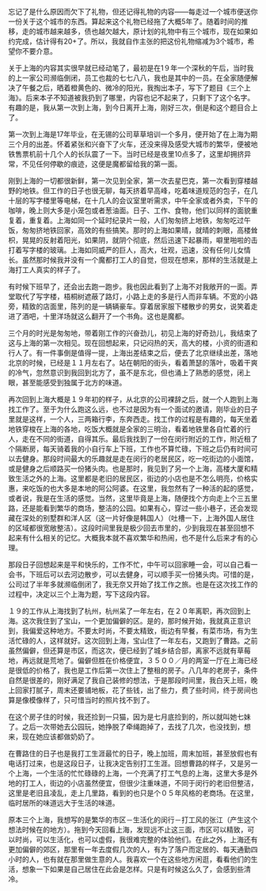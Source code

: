 忘记了是什么原因而欠下了礼物，但还记得礼物的内容——每走过一个城市便送你一份关于这个城市的东西。算起来这个礼物已经拖了大概5年了。随着时间的推移，走的城市越来越多，债也越欠越大，原计划的礼物中有三个城市，现在如果如约完成，估计得有20+了。所以，我就自作主张的把这份礼物缩减为3个城市，希望你不要介意。

关于上海的内容其实很早就已经动笔了，最初是在1９年一个深秋的午后，当时我的上一家公司濒临倒闭，员工也裁的七七八八，我也是其中的一员。在全家随便解决了午餐之后，晒着橙黄色的、微冷的阳光，我掏出本子，写下了题目《三个上海》。后来本子不知道被我扔到了哪里，内容也记不起来了，只剩下了这个名字。有趣的是，我从第一次到上海，到今日离开上海，刚好三次，倒是和这个题目合上了。

第一次到上海是17年毕业，在无锡的公司草草培训一个多月，便开始了在上海为期三个月的出差。怀着紧张和兴奋下了火车，还没来得及感受大城市的繁华，便被地铁售票机前十几个人的长队震了一下。当时已经是夜里10点多了，这里却拥挤异常，不见任何停歇的痕迹，这便是魔都留给我的第一面。

刚到上海的一切都很新鲜，第一次见到全家，第一次去星巴克，第一次看到穿楼越野的地铁。但工作的日子也很无聊，每天挤着早高峰，吃着味道规范的包子，在几十层的写字楼里等电梯，在十几人的会议室里听需求，中午全家或者外卖，下午的咖啡，晚上则大多是小笼包或者葱油面。日子、工作、食物，他们以同样的面貌重复着，重复着。上海如同一个延时纪录片一般，人们匆匆挤上地铁，匆匆吃过午饭，匆匆挤地铁回家，高效的有些搞笑。那时的上海如果晴，就晴的刺眼，高楼耸枳，晃晃的反射着阳光，如果阴，就阴个彻底，然后迅速下起暴雨，噼里啪啦的击打着写字楼的玻璃。上海如同威严的巨人，高大，壮观，迅速，没有任何儿女情长。虽然那时候我并没有一个魔都打工人的自觉，但现在想来，那样的生活就是上海打工人真实的样子了。

有时候下班早了，还会出去跑一跑步。我也因此看到了上海不对我敞开的一面。弄堂取代了写字楼，梧桐树遮蔽了路灯，小路上走的多是行人而非车辆。不宽的小路旁，精致的店面里，陈列的是一辆辆豪车。穿着居家服下楼散步的男女，说笑着走进了酒吧，十里洋场就这么翻开了一个书角。这也是魔都。

三个月的时光是匆匆地，带着刚工作的兴奋劲儿，初见上海的好奇劲儿，我结束了这与上海的第一次相见。现在回想起来，只记闷热的天，高大的楼，小资的街道和行人了。有一件事倒是值得一提，上海出差结束之后，便去了北京继续出差，落地北京的时候，已经是１１月左右了。站在朝阳的街头，看着萧瑟的落叶，吸着干爽的冷气，忽然意识到我回到北方了，虽不是东北，但也涌上了熟悉的感觉，闭上眼，甚至能感受到独属于北方的味道。

再次回到上海大概是１９年初的样子，从北京的公司裸辞之后，就一个人跑到上海找工作了。至于为什么跑这么远，也不过是因为有一个面试的邀请，刚毕业的日子里就是这样，一个人，三两箱行李，东奔西走。找工作的过程是有趣的，每天坐着地铁穿梭在上海的各地，吃饭大概就是全家的三明治，看着地铁里各自忙着的行人，走在不同的街道，自得其乐。最后我找到了一份在闵行附近的工作，附近租了个隔断房，每天骑着我的小自行车上下班，工作也不算忙碌，下班之后仍有时间可以去健身。那段时间最大的乐趣就是走在闵行的老居民区，吃一吃街边的小面馆，或是健身之后顺路买一份猪头肉。也是那时，我见到了另一个上海，高楼大厦和精致生活之外的上海。这里都是老旧的居民区，街边的小店也是不怎么明亮，价格实惠，来吃饭的也大多是本地的阿公阿婆。在这里，我忽然有了一种活的起的感觉，或者说，我是在生活的感觉。当然，这里毕竟是上海，随便找个方向走上个三五里路，还是能看到繁华的商场，整洁的公园。如果有心，穿过一些小巷子，还会发现藏在深处的别墅群和洋人区（这一片好像是韩国人）（吐槽一下，上海外国人居住的区域都很宽敞整洁）。这段时间里我是极少回去市里的，少到我现在甚至回想不起来有什么相关的记忆。大概我本就不喜欢繁华和热闹，也不是什么后来才有的心理。

那段日子回想起来是平和快乐的，工作不忙，中午可以回家睡一会，可以自己看一会书，下班后可以去河边散步，可以去健身，可以顺手买一份猪头肉。可惜的是，公司过了半年多就濒临倒闭了，我无奈又开始了找工作之旅。也是在这次找工作的过程中，决定以三个上海为题，写下这段内容。

１９的工作从上海找到了杭州，杭州呆了一年左右，在２０年离职，再次回到上海。这次我住到了宝山，一个更加偏僻的区。是的，那时候开始，我就真正意识到，我偏爱这种地方。不要太时尚，不要太精致，街边有早餐，有菜市场，有为生活忙碌的人，这样就好。这次回到上海，宝山住了一年左右，又跑到了曹路。之前虽然偏僻，但还算是市区，而这次，便已经到了城乡结合部，离家不远就有草莓地，再远就是荒地了。偏僻但胜在价格便宜，３５００／月的两室一厅在上海已经是很低的价格了，我也是工作后第一次住上了整租的房子。八几年的老房子，条件自然是很差的，刚好满足了我自己装修的想法，于是那段时间里，我白天上班，晚上回家打腻子，周末还要铺地板，花了些钱，出了些力，费了些时间，终于房间也算是像模像样了，只可惜当时的照片找不到了。

在这个房子住的时候，我还捡到一只猫，因为是七月底捡到的，所以就叫她七妹了。之后一次带她去公园玩，她挣脱了牵绳跑掉了，去找了几次，也没找到，想来，现在她应该都做奶奶了。

在曹路住的日子也是我打工生涯最忙的日子，晚上加班，周末加班，甚至放假也有电话打过来，也是这段日子，让我决定告别打工生涯。回想曹路的样子，又是另一个上海，一个生活的忙忙碌碌的上海，一个充满了打工气息的上海，这里大多是外地的打工人，街边的小店虽然便宜，但很少注重味道，不同于闵行的老旧但整洁，这里是老旧且凌乱，走上几里路，看到的也只是个０５年风格的老商场。在这里，临时居所的味道远大于生活的味道。

原本三个上海，我想写的是繁华的市区－生活化的闵行－打工风的张江（产生这个想法时候在的地方）。拖到今天回看上海，发现远不止这三面，市区可以精致，可以时尚，可以生活化，也可以虚假，我很难完整的体验他们。在此之外，上海还有更加偏僻的郊区，那里有一年去度假几次的人，有为了落户而定居的、每天通勤四小时的人，也有就在那里做生意的人。我喜欢一个在这些地方闲逛，看看他们的生活，想象一下如果是自己居住在此会是怎样。只是有时候这么久了，会感到些清冷。

